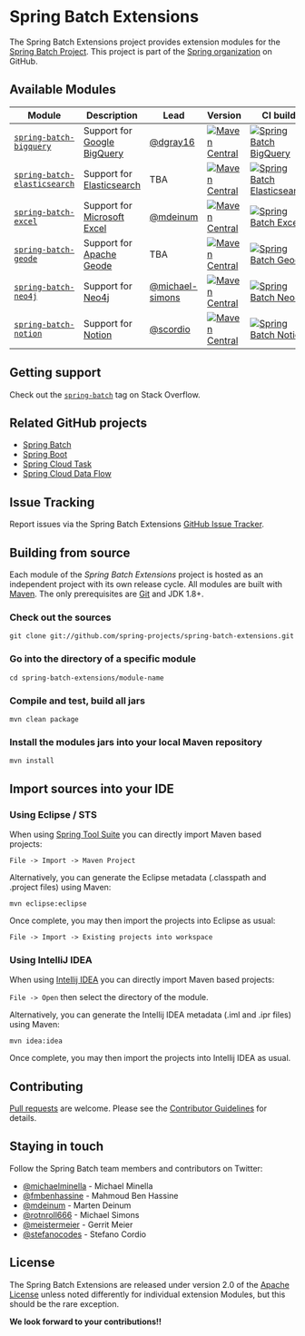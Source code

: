 Spring Batch Extensions
=============================

The Spring Batch Extensions project provides extension modules for the [Spring Batch Project][].
This project is part of the [Spring organization][] on GitHub.

## Available Modules

| Module                                                     | Description                   | Lead                                                 | Version                                                                                                                                                                                                                                 | CI build                                                                                                                                                                                                                                                                                |
|------------------------------------------------------------|-------------------------------|------------------------------------------------------|-----------------------------------------------------------------------------------------------------------------------------------------------------------------------------------------------------------------------------------------|-----------------------------------------------------------------------------------------------------------------------------------------------------------------------------------------------------------------------------------------------------------------------------------------|
| [`spring-batch-bigquery`](spring-batch-bigquery)           | Support for [Google BigQuery] | [@dgray16](https://github.com/dgray16)               | [![Maven Central](https://img.shields.io/maven-central/v/org.springframework.batch.extensions/spring-batch-bigquery?label)](https://central.sonatype.com/artifact/org.springframework.batch.extensions/spring-batch-bigquery)           | [![Spring Batch BigQuery](https://github.com/spring-projects/spring-batch-extensions/actions/workflows/spring-batch-bigquery.yml/badge.svg)](https://github.com/spring-projects/spring-batch-extensions/actions/workflows/spring-batch-bigquery.yml?query=branch%3Amain)                |
| [`spring-batch-elasticsearch`](spring-batch-elasticsearch) | Support for [Elasticsearch]   | TBA                                                  | [![Maven Central](https://img.shields.io/maven-central/v/org.springframework.batch.extensions/spring-batch-elasticsearch?label)](https://central.sonatype.com/artifact/org.springframework.batch.extensions/spring-batch-elasticsearch) | [![Spring Batch Elasticsearch](https://github.com/spring-projects/spring-batch-extensions/actions/workflows/spring-batch-elasticsearch.yml/badge.svg)](https://github.com/spring-projects/spring-batch-extensions/actions/workflows/spring-batch-elasticsearch.yml?query=branch%3Amain) |
| [`spring-batch-excel`](spring-batch-excel)                 | Support for [Microsoft Excel] | [@mdeinum](https://github.com/mdeinum)               | [![Maven Central](https://img.shields.io/maven-central/v/org.springframework.batch.extensions/spring-batch-excel?label)](https://central.sonatype.com/artifact/org.springframework.batch.extensions/spring-batch-excel)                 | [![Spring Batch Excel](https://github.com/spring-projects/spring-batch-extensions/actions/workflows/spring-batch-excel.yml/badge.svg)](https://github.com/spring-projects/spring-batch-extensions/actions/workflows/spring-batch-excel.yml?query=branch%3Amain)                         |
| [`spring-batch-geode`](spring-batch-geode)                 | Support for [Apache Geode]    | TBA                                                  | [![Maven Central](https://img.shields.io/maven-central/v/org.springframework.batch.extensions/spring-batch-geode?label)](https://central.sonatype.com/artifact/org.springframework.batch.extensions/spring-batch-geode)                 | [![Spring Batch Geode](https://github.com/spring-projects/spring-batch-extensions/actions/workflows/spring-batch-geode.yml/badge.svg)](https://github.com/spring-projects/spring-batch-extensions/actions/workflows/spring-batch-geode.yml?query=branch%3Amain)                         |
| [`spring-batch-neo4j`](spring-batch-neo4j)                 | Support for [Neo4j]           | [@michael-simons](https://github.com/michael-simons) | [![Maven Central](https://img.shields.io/maven-central/v/org.springframework.batch.extensions/spring-batch-neo4j?label)](https://central.sonatype.com/artifact/org.springframework.batch.extensions/spring-batch-neo4j)                 | [![Spring Batch Neo4j](https://github.com/spring-projects/spring-batch-extensions/actions/workflows/spring-batch-neo4j.yml/badge.svg)](https://github.com/spring-projects/spring-batch-extensions/actions/workflows/spring-batch-neo4j.yml?query=branch%3Amain)                         |
| [`spring-batch-notion`](spring-batch-notion)               | Support for [Notion]          | [@scordio](https://github.com/scordio)               | [![Maven Central](https://img.shields.io/maven-central/v/org.springframework.batch.extensions/spring-batch-notion?label)](https://central.sonatype.com/artifact/org.springframework.batch.extensions/spring-batch-notion)               | [![Spring Batch Notion](https://github.com/spring-projects/spring-batch-extensions/actions/workflows/spring-batch-notion.yml/badge.svg?branch=main)](https://github.com/spring-projects/spring-batch-extensions/actions/workflows/spring-batch-notion.yml?query=branch%3Amain)          |

## Getting support

Check out the [`spring-batch`][spring-batch tag] tag on Stack Overflow.

## Related GitHub projects

* [Spring Batch][]
* [Spring Boot][]
* [Spring Cloud Task][]
* [Spring Cloud Data Flow][]

## Issue Tracking

Report issues via the Spring Batch Extensions [GitHub Issue Tracker][].

## Building from source

Each module of the *Spring Batch Extensions* project is hosted as an independent project with its own release cycle.
All modules are built with [Maven][]. The only prerequisites are [Git][] and JDK 1.8+.

### Check out the sources

`git clone git://github.com/spring-projects/spring-batch-extensions.git`

### Go into the directory of a specific module

`cd spring-batch-extensions/module-name`

### Compile and test, build all jars

`mvn clean package`

### Install the modules jars into your local Maven repository

`mvn install`

## Import sources into your IDE

### Using Eclipse / STS

When using [Spring Tool Suite] you can directly import Maven based projects:

`File -> Import -> Maven Project`

Alternatively, you can generate the Eclipse metadata (.classpath and .project files) using Maven:

`mvn eclipse:eclipse`

Once complete, you may then import the projects into Eclipse as usual:

`File -> Import -> Existing projects into workspace`

### Using IntelliJ IDEA

When using [Intellij IDEA] you can directly import Maven based projects:

`File -> Open` then select the directory of the module.

Alternatively, you can generate the Intellij IDEA metadata (.iml and .ipr files) using Maven:

`mvn idea:idea`

Once complete, you may then import the projects into Intellij IDEA as usual.

## Contributing

[Pull requests][] are welcome. Please see the [Contributor Guidelines][] for details. 

## Staying in touch

Follow the Spring Batch team members and contributors on Twitter:

* [@michaelminella](https://twitter.com/michaelminella) - Michael Minella
* [@fmbenhassine](https://twitter.com/fmbenhassine) - Mahmoud Ben Hassine
* [@mdeinum](https://twitter.com/mdeinum) - Marten Deinum
* [@rotnroll666](https://twitter.com/rotnroll666) - Michael Simons
* [@meistermeier](https://twitter.com/meistermeier) - Gerrit Meier
* [@stefanocodes](https://twitter.com/stefanocodes) - Stefano Cordio

## License

The Spring Batch Extensions are released under version 2.0 of the [Apache License][] unless
noted differently for individual extension Modules, but this should be the rare exception.

**We look forward to your contributions!!**

[Apache Geode]: https://geode.apache.org
[Apache License]: https://www.apache.org/licenses/LICENSE-2.0
[Contributor Guidelines]: CONTRIBUTING.md
[Elasticsearch]: https://www.elastic.co
[Git]: https://help.github.com/set-up-git-redirect
[GitHub Issue Tracker]: https://github.com/spring-projects/spring-batch-extensions/issues
[Google BigQuery]: https://cloud.google.com/bigquery
[Intellij IDEA]: https://www.jetbrains.com/idea/
[Maven]: https://maven.apache.org
[Microsoft Excel]: https://www.microsoft.com/en-us/microsoft-365/excel
[Neo4j]: https://neo4j.com
[Notion]: https://notion.so/
[Pull requests]: https://docs.github.com/en/github/collaborating-with-issues-and-pull-requests/about-pull-requests
[Spring Batch]: https://github.com/spring-projects/spring-batch
[Spring Batch Project]: https://projects.spring.io/spring-batch/
[Spring Boot]: https://github.com/spring-projects/spring-boot
[Spring Cloud Data Flow]: https://github.com/spring-cloud/spring-cloud-dataflow
[Spring Cloud Task]: https://github.com/spring-cloud/spring-cloud-task
[Spring organization]: https://github.com/spring-projects
[Spring Tool Suite]: https://spring.io/tools
[spring-batch tag]: https://stackoverflow.com/questions/tagged/spring-batch
